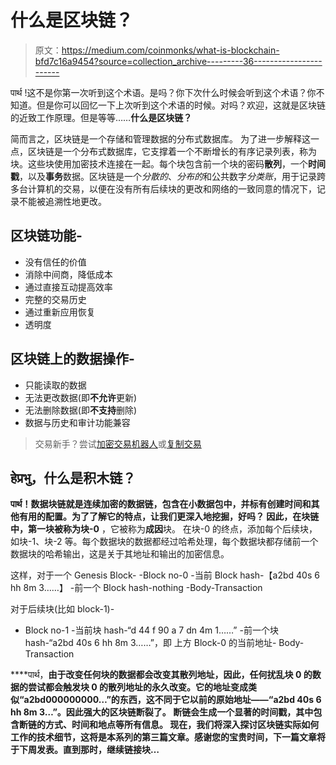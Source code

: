# 什么是区块链？

> 原文：<https://medium.com/coinmonks/what-is-blockchain-bfd7c16a9454?source=collection_archive---------36----------------------->

पार्थ !这不是你第一次听到这个术语。是吗？你下次什么时候会听到这个术语？你不知道。但是你可以回忆一下上次听到这个术语的时候。对吗？欢迎，这就是区块链的近致工作原理。但是等等……**什么是区块链？**

简而言之，区块链是一个存储和管理数据的分布式数据库。
为了进一步解释这一点，区块链是一个分布式数据库，它支撑着一个不断增长的有序记录列表，称为块。这些块使用加密技术连接在一起。每个块包含前一个块的密码**散列**，一个**时间戳**，以及**事务**数据。区块链是一个*分散的*、*分布的*和公共数字*分类账*，用于记录跨多台计算机的交易，以便在没有所有后续块的更改和网络的一致同意的情况下，记录不能被追溯性地更改。

## 区块链功能-

*   没有信任的价值
*   消除中间商，降低成本
*   通过直接互动提高效率
*   完整的交易历史
*   通过重新应用恢复
*   透明度

## 区块链上的数据操作-

*   只能读取的数据
*   无法更改数据(即**不允许**更新)
*   无法删除数据(即**不支持**删除)
*   数据与历史和审计功能兼容

> 交易新手？尝试[加密交易机器人](/coinmonks/crypto-trading-bot-c2ffce8acb2a)或[复制交易](/coinmonks/top-10-crypto-copy-trading-platforms-for-beginners-d0c37c7d698c)

## हेप्रभु，什么是积木链？

**पार्थ！**数据块链就是连续加密的数据链，包含在小数据包中，并标有创建时间和其他有用的配置。为了了解它的特点，让我们更深入地挖掘，好吗？
因此，在块链中，第一块被称为**块-0** ，它被称为**成因**块。
在块-0 的终点，添加每个后续块，如块-1、块-2 等。每个数据块的数据都经过哈希处理，每个数据块都存储前一个数据块的哈希输出，这是关于其地址和输出的加密信息。

这样，对于一个 Genesis Block-
-Block no-0
-当前 Block hash-【a2bd 40s 6 hh 8m 3……】
-前一个 Block hash-nothing
-Body-Transaction

对于后续块(比如 block-1)-
- Block no-1
-当前块 hash-“d 44 f 90 a 7 dn 4m 1……”
-前一个块 hash-“a2bd 40s 6 hh 8m 3……”，即
上方 Block-0 的当前地址- Body- Transaction

[](https://www.youtube.com/watch?v=OgZBzn6mUAs)****पार्थ，**由于改变任何块的数据都会改变其散列地址，因此，任何扰乱块 0 的数据的尝试都会触发块 0 的散列地址的永久改变。它的地址变成类似“a2bd000000000…”的东西，这不同于它以前的原始地址——“a2bd 40s 6 hh 8m 3…”。因此强大的区块链断裂了。
断链会生成一个显著的时间戳，其中包含断链的方式、时间和地点等所有信息。
现在，我们将深入探讨区块链实际如何工作的技术细节，这将是本系列的第三篇文章。感谢您的宝贵时间，下一篇文章将于下周发表。直到那时，继续链接块…**